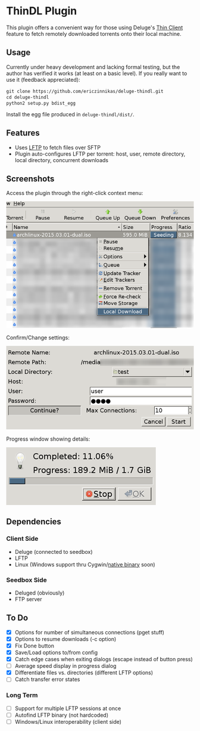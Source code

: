 # ThinDL Plugin
This plugin offers a convenient way for those using Deluge's [Thin Client](http://dev.deluge-torrent.org/wiki/UserGuide/ThinClient) feature to fetch remotely downloaded torrents onto their local machine.


## Usage
Currently under heavy development and lacking formal testing, but the author has verified it works (at least on a basic level).  If you really want to use it (feedback appreciated):

```shell
git clone https://github.com/ericzinnikas/deluge-thindl.git
cd deluge-thindl
python2 setup.py bdist_egg
```
Install the egg file produced in `deluge-thindl/dist/`.


## Features
- Uses [LFTP](http://lftp.yar.ru/) to fetch files over SFTP
- Plugin auto-configures LFTP per torrent: host, user, remote directory, local directory, concurrent downloads


## Screenshots
Access the plugin through the right-click context menu:

![Context Menu](/screenshots/thindl-menu.png?raw=true "Context Menu")

Confirm/Change settings:

![Download Dialog](/screenshots/thindl-dialog.png?raw=true "Download Dialog")

Progress window showing details:

![Progress Dialog](/screenshots/thindl-prog.png?raw=true "Progress Dialog")


## Dependencies
### Client Side
- Deluge (connected to seedbox)
- LFTP
- Linux (Windows support thru Cygwin/[native binary](http://nwgat.ninja/lftp-for-windows/) soon)

### Seedbox Side
- Deluged (obviously)
- FTP server


## To Do
- [X] Options for number of simultaneous connections (pget stuff)
- [X] Options to resume downloads (-c option)
- [X] Fix Done button
- [X] Save/Load options to/from config
- [X] Catch edge cases when exiting dialogs (escape instead of button press)
- [ ] Average speed display in progress dialog
- [X] Differentiate files vs. directories (different LFTP options)
- [ ] Catch transfer error states

### Long Term
- [ ] Support for multiple LFTP sessions at once
- [ ] Autofind LFTP binary (not hardcoded)
- [ ] Windows/Linux interoperability (client side)

